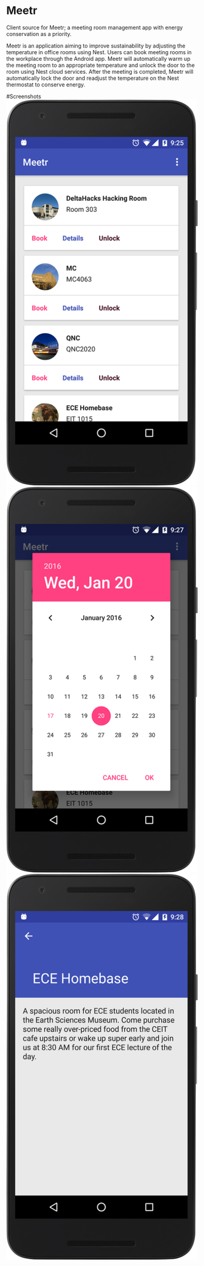 # Meetr
Client source for Meetr; a meeting room management app with energy conservation as a priority.

Meetr is an application aiming to improve sustainability by adjusting the temperature in office rooms using Nest. Users can book meeting rooms in the workplace through the Android app. Meetr will automatically warm up the meeting room to an appropriate temperature and unlock the door to the room using Nest cloud services. After the meeting is completed, Meetr will automatically lock the door and readjust the temperature on the Nest thermostat to conserve energy.

#Screenshots
![Main Screen](https://github.com/marwanad/Meetr/raw/master/screenshots/screen1.png)
![Screen 2](https://github.com/marwanad/Meetr/raw/master/screenshots/screen2.png)
![Screen 3](https://github.com/marwanad/Meetr/raw/master/screenshots/screen3.png)
